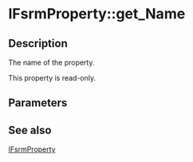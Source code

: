 # IFsrmProperty::get_Name

## Description

The name of the property.

This property is read-only.

## Parameters

## See also

[IFsrmProperty](https://learn.microsoft.com/previous-versions/windows/desktop/api/fsrmpipeline/nn-fsrmpipeline-ifsrmproperty)